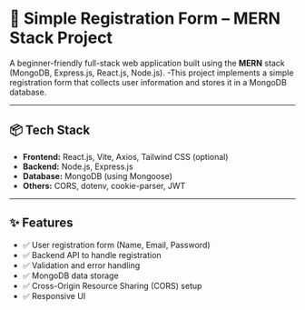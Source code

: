 # 📝 Simple Registration Form – MERN Stack Project

A beginner-friendly full-stack web application built using the **MERN** stack (MongoDB, Express.js, React.js, Node.js). 
-This project implements a simple registration form that collects user information and stores it in a MongoDB database.

---

## 📦 Tech Stack

- **Frontend:** React.js, Vite, Axios, Tailwind CSS (optional)
- **Backend:** Node.js, Express.js
- **Database:** MongoDB (using Mongoose)
- **Others:** CORS, dotenv, cookie-parser, JWT

---

## ✨ Features

- ✅ User registration form (Name, Email, Password)
- ✅ Backend API to handle registration
- ✅ Validation and error handling
- ✅ MongoDB data storage
- ✅ Cross-Origin Resource Sharing (CORS) setup
- ✅ Responsive UI
